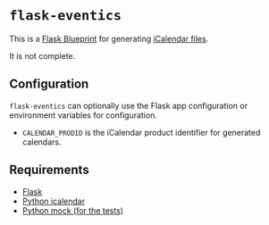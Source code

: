 # `flask-eventics`

This is a [Flask Blueprint](http://flask.pocoo.org/docs/0.10/blueprints/) for generating [iCalendar files](https://www.ietf.org/rfc/rfc2445.txt). 

It is not complete.

## Configuration

`flask-eventics` can optionally use the Flask app configuration or
environment variables for configuration. 

* `CALENDAR_PRODID` is the iCalendar product identifier for generated
  calendars.

## Requirements

* [Flask](http://flask.pocoo.org/)
* [Python icalendar](http://icalendar.readthedocs.org/en/latest/) 
* [Python mock (for the tests)](http://www.voidspace.org.uk/python/mock/)


